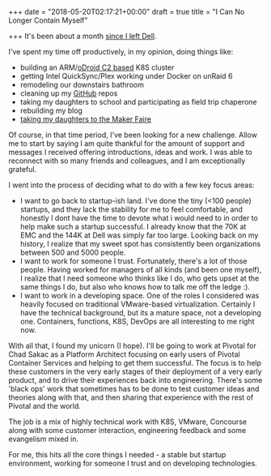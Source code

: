 +++
date = "2018-05-20T02:17:21+00:00"
draft = true
title = "I Can No Longer Contain Myself"

+++
It's been about a month [since I left Dell](https://blog.cowger.us/post/goodbye-always-makes-my-throat-hurt/).

I've spent my time off productively, in my opinion, doing things like:

* building an ARM/[oDroid C2 based](http://www.hardkernel.com/main/products/prdt_info.php?g_code=G145457216438) K8S cluster
* getting Intel QuickSync/Plex working under Docker on unRaid 6
* remodeling our downstairs bathroom
* cleaning up my [GitHub](https://github.com/mcowger?tab=repositories) repos
* taking my daughters to school and participating as field trip chaperone
* rebuilding my blog
* [taking my daughters to the Maker Faire](https://makerfaire.com/bay-area/)

Of course, in that time period, I've been looking for a new challenge.  Allow me to start by saying I am quite thankful for the amount of support and messages I received offering introductions, ideas and work.   I was able to reconnect with so many friends and colleagues, and I am exceptionally grateful.

I went into the process of deciding what to do with a few key focus areas:

* I want to go back to startup-ish land.   I've done the tiny (<100 people) startups, and they lack the stability for me to feel comfortable, and honestly I dont have the time to devote what i would need to in order to help make such a startup successful.  I already know that the 70K at EMC and the 144K at Dell was simply far too large.   Looking back on my history, I realize that my sweet spot has consistently been organizations between 500 and 5000 people.
* I want to work for someone I trust.   Fortunately, there's a lot of those people.   Having worked for managers of all kinds (and been one myself), I realize that I need someone who thinks like I do, who gets upset at the same things I do, but also who knows how to talk me off the ledge :).
* I want to work in a developing space.  One of the roles I considered was heavily focused on traditional VMware-based virtualization.  Certainly I have the technical background, but its a mature space, not a developing one.   Containers, functions, K8S, DevOps are all interesting to me right now.

With all that, I found my unicorn (I hope).  I'll be going to work at Pivotal for Chad Sakac as a Platform Architect focusing on early users of Pivotal Container Services and helping to get them successful.  The focus is to help these customers in the very early stages of their deployment of a very early product, and to drive their experiences back into engineering.  There's some 'black ops' work that sometimes has to be done to test customer ideas and theories along with that, and then sharing that experience with the rest of Pivotal and the world.

The job is a mix of highly technical work with K8S, VMware, Concourse along with some customer interaction, engineering feedback and some evangelism mixed in.

For me, this hits all the core things I needed - a stable but startup environment, working for someone I trust and on developing technologies.